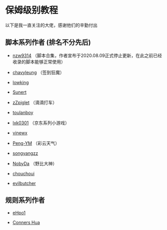 # 保姆级别教程

以下是我一直关注的大佬，感谢他们的辛勤付出

## 脚本系列作者 (排名不分先后)

- [nzw9314](https://github.com/nzw9314/QuantumultX/tree/master) （脚本合集，作者宣布于2020.08.09正式停止更新，在此之前已经收录的脚本能够正常使用）

- [chavyleung](https://github.com/chavyleung/scripts)  （签到狂魔）

- [lowking](https://github.com/lowking/Scripts/tree/master) 

- [Sunert](https://github.com/Sunert/Scripts/) 

- [zZpiglet](https://github.com/zZPiglet/Task)  （滴滴打车）

- [toulanboy](https://github.com/toulanboy/scripts/tree/master) 

- [lxk0301](https://github.com/lxk0301/scripts)  （京东系列小游戏）

- [vinewx](https://ooxx.be/js) 

- [Peng-YM](https://github.com/Peng-YM/QuanX)  （彩云天气）

- [songyangzz](https://github.com/songyangzz/QxScripts) 

- [NobyDa](https://github.com/NobyDa/Script/tree/master) （野比大神）

- [chouchoui](https://github.com/chouchoui/QuanX) 

- [evilbutcher](https://github.com/evilbutcher/Quantumult_X/tree/master) 

## 规则系列作者

- [eHpo1](https://github.com/eHpo1/Rules)

- [Conners Hua](https://github.com/ConnersHua/Profiles/tree/master)
